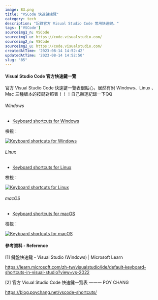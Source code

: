 ```yaml
---
image: 83.png
title: "VSCode 快速鍵總覽"
category: tech
description: "記錄官方 Visual Studio Code 常用快速鍵。"
tags: ['VSCode']
sourceimg1_n: VSCode
sourceimg1_u: https://code.visualstudio.com/
sourceimg2_n: VSCode
sourceimg2_u: https://code.visualstudio.com/
createdAtTime: '2023-08-14 14:52:42'
updatedAtTime: '2023-08-14 14:52:50'
slug: "85"
---
```


#### Visual Studio Code 官方快速鍵一覽

官方 Visual Studio Code 快速鍵一覽表很貼心，居然有附 Windows、Linux 、Mac 三種版本的按鍵對照表！！！自己搬運紀錄一下QQ

###### Windows
- [Keyboard shortcuts for Windows](https://code.visualstudio.com/shortcuts/keyboard-shortcuts-windows.pdf)

檢視：

<a href="/blog/85-1.png" target="_blank">

![Keyboard shortcuts for Windows](/blog/85-1.jpg "Keyboard shortcuts for Windows")

</a>

###### Linux
- [Keyboard shortcuts for Linux](https://code.visualstudio.com/shortcuts/keyboard-shortcuts-linux.pdf)

檢視：

<a href="/blog/85-2.png" target="_blank">

![Keyboard shortcuts for Linux](/blog/85-2.jpg "Keyboard shortcuts for Linux")

</a>

###### macOS
- [Keyboard shortcuts for macOS](https://code.visualstudio.com/shortcuts/keyboard-shortcuts-macos.pdf)

檢視：

<a href="/blog/85-3.png" target="_blank">

![Keyboard shortcuts for macOS](/blog/85-3.jpg "Keyboard shortcuts for macOS")

</a>


#### 參考資料 - Reference

[1] 鍵盤快速鍵 - Visual Studio (Windows) | Microsoft Learn

https://learn.microsoft.com/zh-tw/visualstudio/ide/default-keyboard-shortcuts-in-visual-studio?view=vs-2022

[2] 官方 Visual Studio Code 快速鍵一覽表 一一一 POY CHANG

https://blog.poychang.net/vscode-shortcuts/
